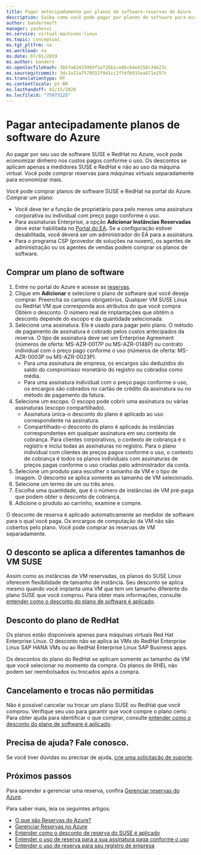 ```yaml
---
title: Pagar antecipadamente por planos de software-reservas do Azure
description: Saiba como você pode pagar por planos de software para economizar dinheiro em seus custos pagos conforme o uso.
author: bandersmsft
manager: yashesvi
ms.service: virtual-machines-linux
ms.topic: conceptual
ms.tgt_pltfrm: na
ms.workload: na
ms.date: 07/01/2019
ms.author: banders
ms.openlocfilehash: 3bb7a62433993f1af26b1ce8bcb4ed258c34623c
ms.sourcegitcommit: 3dc1a23a7570552f0d1cc2ffdfb915ea871e257c
ms.translationtype: MT
ms.contentlocale: pt-BR
ms.lasthandoff: 01/15/2020
ms.locfileid: "75973125"
---
```

# <a name="prepay-for-azure-software-plans"></a>Pagar antecipadamente planos de software do Azure

Ao pagar por seu uso de software SUSE e RedHat no Azure, você pode economizar dinheiro nos custos pagos conforme o uso. Os descontos se aplicam apenas a medidores SUSE e RedHat e não ao uso da máquina virtual. Você pode comprar reservas para máquinas virtuais separadamente para economizar mais.

Você pode comprar planos de software SUSE e RedHat na portal do Azure. Comprar um plano:

- Você deve ter a função de proprietário para pelo menos uma assinatura corporativa ou individual com preço pago conforme o uso.
- Para assinaturas Enterprise, a opção **Adicionar Instâncias Reservadas** deve estar habilitada no [Portal do EA](https://ea.azure.com/). Se a configuração estiver desabilitada, você deverá ser um administrador do EA para a assinatura.
- Para o programa CSP (provedor de soluções na nuvem), os agentes de administração ou os agentes de vendas podem comprar os planos de software.

## <a name="buy-a-software-plan"></a>Comprar um plano de software

1. Entre no portal do Azure e acesse as [reservas](https://portal.azure.com/#blade/Microsoft_Azure_Reservations/ReservationsBrowseBlade).
2. Clique em **Adicionar** e selecione o plano de software que você deseja comprar.
Preencha os campos obrigatórios. Qualquer VM SUSE Linux ou RedHat VM que corresponda aos atributos do que você compra Obtém o desconto. O número real de implantações que obtêm o desconto depende do escopo e da quantidade selecionada.
3. Selecione uma assinatura. Ele é usado para pagar pelo plano.
O método de pagamento de assinatura é cobrado pelos custos antecipados da reserva. O tipo de assinatura deve ser um Enterprise Agreement (números de oferta: MS-AZR-0017P ou MS-AZR-0148P) ou contrato individual com o preço pago conforme o uso (números de oferta: MS-AZR-0003P ou MS-AZR-0023P).
    - Para uma assinatura de empresa, os encargos são deduzidos do saldo do compromisso monetário do registro ou cobrados como média.
    - Para uma assinatura individual com o preço pago conforme o uso, os encargos são cobrados no cartão de crédito da assinatura ou no método de pagamento da fatura.
4. Selecione um escopo. O escopo pode cobrir uma assinatura ou várias assinaturas (escopo compartilhado).
    - Assinatura única-o desconto do plano é aplicado ao uso correspondente na assinatura.
    - Compartilhado-o desconto do plano é aplicado às instâncias correspondentes em qualquer assinatura em seu contexto de cobrança. Para clientes corporativos, o contexto de cobrança é o registro e inclui todas as assinaturas no registro. Para o plano individual com clientes de preços pagos conforme o uso, o contexto de cobrança é todos os planos individuais com assinaturas de preços pagas conforme o uso criadas pelo administrador da conta.
5. Selecione um produto para escolher o tamanho da VM e o tipo de imagem. O desconto se aplica somente ao tamanho de VM selecionado.
6. Selecione um termo de um ou três anos.
7. Escolha uma quantidade, que é o número de instâncias de VM pré-paga que podem obter o desconto de cobrança.
8. Adicione o produto ao carrinho, examine e compre.

O desconto de reserva é aplicado automaticamente ao medidor de software para o qual você paga. Os encargos de computação da VM não são cobertos pelo plano. Você pode comprar as reservas de VM separadamente.

## <a name="discount-applies-to-different-suse-vm-sizes"></a>O desconto se aplica a diferentes tamanhos de VM SUSE

Assim como as instâncias de VM reservadas, os planos do SUSE Linux oferecem flexibilidade de tamanho de instância. Seu desconto se aplica mesmo quando você implanta uma VM que tem um tamanho diferente do plano SUSE que você comprou. Para obter mais informações, consulte [entender como o desconto do plano de software é aplicado](../../cost-management-billing/reservations/understand-suse-reservation-charges.md).

## <a name="redhat-plan-discount"></a>Desconto do plano de RedHat

Os planos estão disponíveis apenas para máquinas virtuais Red Hat Enterprise Linux. O desconto não se aplica às VMs do RedHat Enterprise Linux SAP HANA VMs ou ao RedHat Enterprise Linux SAP Business apps.

Os descontos do plano do RedHat se aplicam somente ao tamanho da VM que você selecionar no momento da compra. Os planos de RHEL não podem ser reembolsados ou trocados após a compra.


## <a name="cancellation-and-exchanges-not-allowed"></a>Cancelamento e trocas não permitidas

Não é possível cancelar ou trocar um plano SUSE ou RedHat que você comprou. Verifique seu uso para garantir que você compre o plano certo. Para obter ajuda para identificar o que comprar, consulte [entender como o desconto do plano de software é aplicado](../../cost-management-billing/reservations/understand-suse-reservation-charges.md).

## <a name="need-help-contact-us"></a>Precisa de ajuda? Fale conosco.

Se você tiver dúvidas ou precisar de ajuda, [crie uma solicitação de suporte](https://portal.azure.com/#blade/Microsoft_Azure_Support/HelpAndSupportBlade/newsupportrequest).

## <a name="next-steps"></a>Próximos passos

Para aprender a gerenciar uma reserva, confira [Gerenciar reservas do Azure](../../cost-management-billing/reservations/manage-reserved-vm-instance.md).

Para saber mais, leia os seguintes artigos:

- [O que são Reservas do Azure?](../../cost-management-billing/reservations/save-compute-costs-reservations.md)
- [Gerenciar Reservas no Azure](../../cost-management-billing/reservations/manage-reserved-vm-instance.md)
- [Entender como o desconto de reserva do SUSE é aplicado](../../cost-management-billing/reservations/understand-suse-reservation-charges.md)
- [Entender o uso de reserva para a sua assinatura paga conforme o uso](../../cost-management-billing/reservations/understand-reserved-instance-usage.md)
- [Entender o uso de reserva para seu registro de empresa](../../cost-management-billing/reservations/understand-reserved-instance-usage-ea.md)
